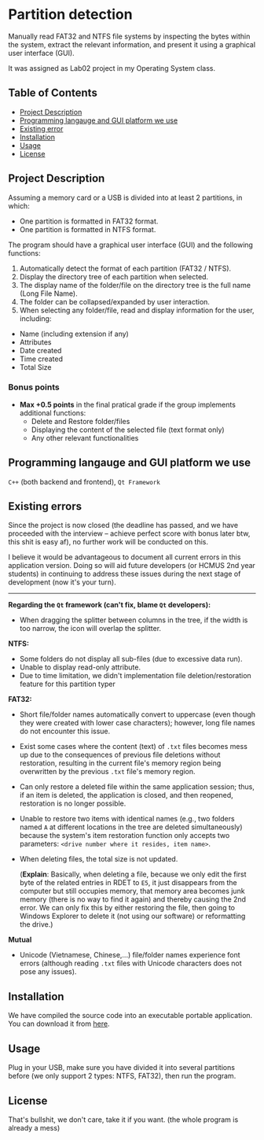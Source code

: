 # Partition detection
Manually read FAT32 and NTFS file systems by inspecting the bytes within the system, extract the relevant information, and present it using a graphical user interface (GUI). 

It was assigned as Lab02 project in my Operating System class.

## Table of Contents
- [Project Description](#project-description)
- [Programming langauge and GUI platform we use](#programming-langauge-and-GUI-platform-we-use)
- [Existing error](#error)
- [Installation](#installation)
- [Usage](#usage)
- [License](#license)

## Project Description
Assuming a memory card or a USB is divided into at least 2 partitions, in which:
- One partition is formatted in FAT32 format.
- One partition is formatted in NTFS format.

The program should have a graphical user interface (GUI) and the following functions:
1. Automatically detect the format of each partition (FAT32 / NTFS).
2. Display the directory tree of each partition when selected.
3. The display name of the folder/file on the directory tree is the full name (Long File Name).
4. The folder can be collapsed/expanded by user interaction.
5. When selecting any folder/file, read and display information for the user, including:
  - Name (including extension if any)
  - Attributes
  - Date created
  - Time created
  - Total Size

### Bonus points
- **Max +0.5 points** in the final pratical grade if the group implements additional functions:
	- Delete and Restore folder/files
	- Displaying the content of the selected file (text format only)
	- Any other relevant functionalities
## Programming langauge and GUI platform we use
`C++` (both backend and frontend), `Qt Framework`

## Existing errors
Since the project is now closed (the deadline has passed, and we have proceeded with the interview – achieve perfect score with bonus later btw, this shit is easy af), no further work will be conducted on this. 

I believe it would be advantageous to document all current errors in this application version. Doing so will aid future developers (or HCMUS 2nd year students) in continuing to address these issues during the next stage of development (now it's your turn).

---

**Regarding the `Qt` framework (can't fix, blame `Qt` developers):**
- When dragging the splitter between columns in the tree, if the width is too narrow, the icon will overlap the splitter.

**NTFS:**
- Some folders do not display all sub-files (due to excessive data run).
- Unable to display read-only attribute.
- Due to time limitation, we didn't implementation file deletion/restoration feature for this partition typer

**FAT32:**
- Short file/folder names automatically convert to uppercase (even though they were created with lower case characters); however, long file names do not encounter this issue.
- Exist some cases where the content (text) of `.txt` files becomes mess up due to the consequences of previous file deletions without restoration, resulting in the current file's memory region being overwritten by the previous `.txt` file's memory region.
- Can only restore a deleted file within the same application session; thus, if an item is deleted, the application is closed, and then reopened, restoration is no longer possible.
- Unable to restore two items with identical names (e.g., two folders named `A` at different locations in the tree are deleted simultaneously) because the system's item restoration function only accepts two parameters: `<drive number where it resides, item name>`.
- When deleting files, the total size is not updated.
 
	(**Explain**: Basically, when deleting a file, because we only edit the first byte of the related entries in RDET to `E5`, it just disappears from the computer but still occupies memory, that memory area becomes junk memory (there is no way to find it again) and thereby causing the 2nd error. We can only fix this by either restoring the file, then going to Windows Explorer to delete it (not using our software) or reformatting the drive.)

**Mutual**
- Unicode (Vietnamese, Chinese,...) file/folder names experience font errors (although reading `.txt` files with Unicode  characters does not pose any issues).


## Installation
We have compiled the source code into an executable portable application. You can download it from [here](https://www.dropbox.com/scl/fo/ez8wuzl96v4mcldf3ux4b/AIEkasWMcicuvrcVzvEdORE?rlkey=4hybis9fd1p8pgxcxp9qnlwpi&dl=0).

## Usage

Plug in your USB, make sure you have divided it into several partitions before (we only support 2 types: NTFS, FAT32), then run the program.

## License
That's bullshit, we don't care, take it if you want. (the whole program is already a mess)
